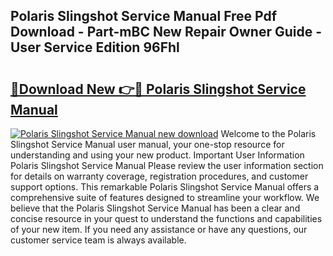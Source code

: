 ## Polaris Slingshot Service Manual Free Pdf Download - Part-mBC New Repair Owner Guide - User Service Edition 96Fhl

# <h2><a href="http://bc29319.oget.top/?id=Polaris+Slingshot+Service+Manual">🔗Download New 👉🔴 Polaris Slingshot Service Manual</a></h2>

[![Polaris Slingshot Service Manual new download](https://i.imgur.com/5g1atiW.png)](http://bc29319.oget.top/?id=Polaris+Slingshot+Service+Manual)
Welcome to the Polaris Slingshot Service Manual user manual, your one-stop resource for understanding and using your new product. Important User Information Polaris Slingshot Service Manual Please review the user information section for details on warranty coverage, registration procedures, and customer support options. This remarkable Polaris Slingshot Service Manual offers a comprehensive suite of features designed to streamline your workflow. We believe that the Polaris Slingshot Service Manual has been a clear and concise resource in your quest to understand the functions and capabilities of your new item. If you need any assistance or have any questions, our customer service team is always available.
